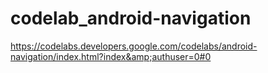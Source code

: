 # codelab_android-navigation
https://codelabs.developers.google.com/codelabs/android-navigation/index.html?index&amp;authuser=0#0
